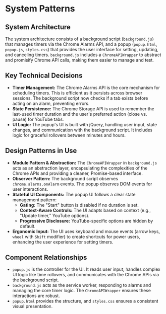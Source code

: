 # System Patterns

## System Architecture
The system architecture consists of a background script (`background.js`) that manages timers via the Chrome Alarms API, and a popup (`popup.html`, `popup.js`, `styles.css`) that provides the user interface for setting, updating, and canceling timers. `background.js` includes a `ChromeAPIWrapper` to abstract and promisify Chrome API calls, making them easier to manage and test.

## Key Technical Decisions
- **Timer Management:** The Chrome Alarms API is the core mechanism for scheduling timers. This is efficient as it persists across browser sessions. The background script now checks if a tab exists before acting on an alarm, preventing errors.
- **State Persistence:** The Chrome Storage API is used to remember the last-used timer duration and the user's preferred action (close vs. pause) for YouTube tabs.
- **UI Logic:** The popup's UI is built with jQuery, handling user input, state changes, and communication with the background script. It includes logic for graceful rollovers between minutes and hours.

## Design Patterns in Use
- **Module Pattern & Abstraction:** The `ChromeAPIWrapper` in `background.js` acts as an abstraction layer, encapsulating the complexities of the Chrome APIs and providing a cleaner, Promise-based interface.
- **Observer Pattern:** The background script observes `chrome.alarms.onAlarm` events. The popup observes DOM events for user interactions.
- **Stateful UI Components:** The popup UI follows a clear state management pattern:
    - **Gating:** The "Start" button is disabled if no duration is set.
    - **Context-Aware Controls:** The UI adapts based on context (e.g., "Update timer," YouTube options).
    - **Progressive Disclosure:** YouTube-specific options are hidden by default.
- **Ergonomic Input:** The UI uses keyboard and mouse events (arrow keys, `wheel` with `Shift` modifier) to create shortcuts for power users, enhancing the user experience for setting timers.

## Component Relationships
- `popup.js` is the controller for the UI. It reads user input, handles complex UI logic like time rollovers, and communicates with the Chrome APIs via the background script.
- `background.js` acts as the service worker, responding to alarms and managing the core timer logic. The `ChromeAPIWrapper` ensures these interactions are robust.
- `popup.html` provides the structure, and `styles.css` ensures a consistent visual presentation.
